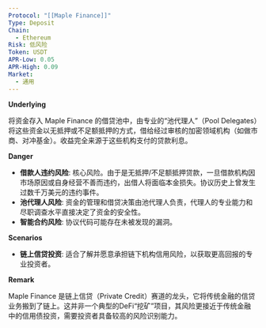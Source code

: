 ```yaml
---
Protocol: "[[Maple Finance]]"
Type: Deposit
Chain:
  - Ethereum
Risk: 低风险
Token: USDT
APR-Low: 0.05
APR-High: 0.09
Market:
  - 通用
---
```

**Underlying**

将资金存入 Maple Finance 的借贷池中，由专业的“池代理人”（Pool Delegates）将这些资金以无抵押或不足额抵押的方式，借给经过审核的加密领域机构（如做市商、对冲基金）。收益完全来源于这些机构支付的贷款利息。

**Danger**

- **借款人违约风险**: 核心风险。由于是无抵押/不足额抵押贷款，一旦借款机构因市场原因或自身经营不善而违约，出借人将面临本金损失。协议历史上曾发生过数千万美元的违约事件。
- **池代理人风险**: 资金的管理和借贷决策由池代理人负责，代理人的专业能力和尽职调查水平直接决定了资金的安全性。
- **智能合约风险**: 协议代码可能存在未被发现的漏洞。

**Scenarios**

- **链上信贷投资**: 适合了解并愿意承担链下机构信用风险，以获取更高回报的专业投资者。

**Remark**

Maple Finance 是链上信贷（Private Credit）赛道的龙头，它将传统金融的信贷业务搬到了链上。这并非一个典型的DeFi“挖矿”项目，其风险更接近于传统金融中的信用债投资，需要投资者具备较高的风险识别能力。
